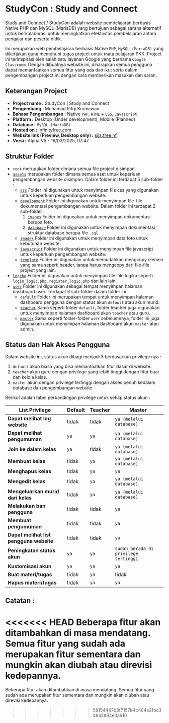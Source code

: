 # StudyCon : Study and Connect

Study and Connect / StudyCon adalah website pembelajaran berbasis Native PHP dan MySQL (MariaDB) yang bertujuan sebagai sarana alternatif untuk berkolaborasi untuk meningkatkan efektivitas pembelajaran antara pengajar dan peserta didik.

Ini merupakan web pembelajaran berbasis Native `PHP`, `MySQL (MariaDB)` yang dikerjakan guna memenuhi tugas project untuk mata pelajaran PKK. Project ini terinspirasi oleh salah satu layanan Google yang bernama `Google Classroom`. Dengan dibuatnya website ini, diharapkan semua pengguna dapat memanfaatkan semua fitur yang ada dan ikut serta dalam pengembangan project ini dengan cara memberikan masukan dan saran.

## Keterangan Project
- **Project name :** StudyCon | Study and Connect
- **Pengembang :** Muhamad Rifqi Kurniawan
- **Bahasa Pengembangan :** Native `PHP`, `HTML` + `CSS`, `Javascript`
- **Platform :** Desktop (Under development), Mobile (Planned)
- **Database :** `MySQL (MariaDB)`
- **Hosted on :** [Infinityfree.com](infinityfree.com)
- **Website link (Preview, Desktop only) :** [sija.free.nf](sija.free.nf)
- **Versi :** Alpha V5 - 16/03/2025, 07:47

## Struktur Folder
- `root` merupakan folder dimana semua file project disimpan.
- [`assets`](./assets) merupakan folder dimana semua aset untuk keperluan pengembangan website disimpan. Dalam folder ini terdapat 5 sub-folder :
   - [`css`](./assets/css) Folder ini digunakan untuk menyimpan file css yang digunakan untuk keperluan pengembangan website.
   - [`development`](./assets/development) Folder ini digunakan untuk menyimpan file-file dokumentasi pengembangan website. Dalam folder ini terdapat 2 sub-folder :
        1. [`images`](./assets/development/images) Folder ini digunakan untuk menyimpan dokumentasi berupa foto.
        2. [`database`](./assets/) Folder ini digunakan untuk menyimpan dokumentasi struktur database berupa file `.sql`.
   - [`images`](./assets/images) Folder ini digunakan untuk menyimpan data foto untuk kebutuhan website.
   - [`javascript`](./assets/javascript) Folder ini digunakan untuk menyimpan file javascript untuk keperluan pengembangan website.
   - [`template`](./assets/template) Folder ini digunakan untuk memudahkan mengcopy elemen yang sama seperti header, tanpa harus mengcopy dari file-file project yang lain.
- [`logika`](./assets/logika) Folder ini digunakan untuk menyimpan file-file logika seperti `login_logic.php`, `register_logic.php` dan lain lain.
- [`user`](./assets/user) Folder ini digunakan sebagai tempat menyimpan halaman dashboard user. Terdapat 3 sub-folder dalam folder ini :
   - [`default`](./assets/default) Folder ini merupakan tempat untuk menyimpan halaman dashboard pengguna dengan status akun `default` atau akun murid.
   - [`teacher`](./assets/teacher) Sama seperti folder `default`, folder teacher juga digunakan untuk menyimpan halaman dashboard akun `teacher` atau guru.
   - [`master`](./assets/master) Sama seperti folder-folder `user` sebelumnnya, folder ini juga digunakan untuk menyimpan halaman dashboard akun `master` atau admin.

## Status dan Hak Akses Pengguna
Dalam website ini, status akun dibagi menjadi 3 berdasarkan privilege nya :
1. `default` akun biasa yang bisa memanfaatkan fitur dasar di website.
2. `teacher` akun guru dengan privilege yang lebih tinggi dengan fitur buat dan kelola kelas.
3. `master` akun dengan privilege tertinggi dengan akses penuh kedalam database dan pengembangan website

Berikut adalah tabel perbandingan privilege untuk setiap status akun :

|**List Privilege**|**Default**|**Teacher**|**Master**|
|------------------|-----------|-----------|----------|
|**Dapat melihat log website**|tidak|tidak|`ya (melalui database)`|
|**Dapat melihat pengumuman**|`ya`|`ya`|`ya (melalui database)`|
|**Join ke dalam kelas**|`ya`|tidak|`ya (melalui database)`|
|**Membuat kelas**|tidak|`ya`|`ya (melalui database)`|
|**Menghapus kelas**|tidak|`ya`|`ya`|
|**Mengedit kelas**|tidak|`ya`|`ya (melalui database)`|
|**Mengeluarkan murid dari kelas**|tidak|`ya`|`ya (melalui database)`|
|**Melakukan ban pengguna**|tidak|tidak|`ya`|
|**Membuat pengumuman**|tidak|tidak|`ya`|
|**Dapat melihat list pengguna website**|tidak|tidak|`ya`|
|**Peningkatan status akun**|`ya`|`ya`|`sudah berada di privilege tertinggi`|
|**Kustomisasi akun**|`ya`|`ya`|`ya`|
|**Buat materi/tugas**|tidak|`ya`|tidak|
|**Hapus materi/tugas**|tidak|`ya`|`ya`|

## Catatan :
<<<<<<< HEAD
Beberapa fitur akan ditambahkan di masa mendatang. Semua fitur yang sudah ada merupakan fitur sementara dan mungkin akan diubah atau direvisi kedepannya.
=======
Beberapa fitur akan ditambahkan di masa mendatang. Semua fitur yang sudah ada merupakan fitur sementara dan mungkin akan diubah atau direvisi kedepannya.
>>>>>>> 58154447b8f7157b4c464e2fbe348a2894e3a910
